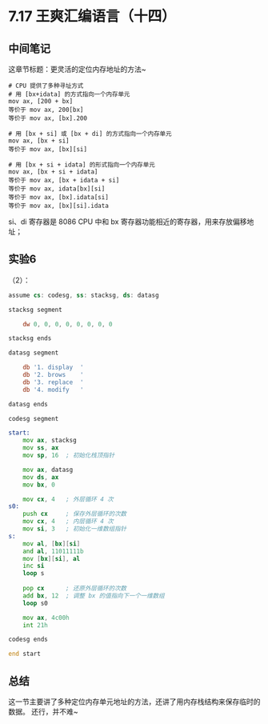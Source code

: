 # 7.17 王爽汇编语言（十四）

## 中间笔记
这章节标题：更灵活的定位内存地址的方法~

```shell
# CPU 提供了多种寻址方式
# 用 [bx+idata] 的方式指向一个内存单元
mov ax, [200 + bx]
等价于 mov ax, 200[bx]
等价于 mov ax, [bx].200

# 用 [bx + si] 或 [bx + di] 的方式指向一个内存单元
mov ax, [bx + si]
等价于 mov ax, [bx][si]

# 用 [bx + si + idata] 的形式指向一个内存单元
mov ax, [bx + si + idata]
等价于 mov ax, [bx + idata + si]
等价于 mov ax, idata[bx][si]
等价于 mov ax, [bx].idata[si]
等价于 mov ax, [bx][si].idata
```

si、di 寄存器是 8086 CPU 中和 bx 寄存器功能相近的寄存器，用来存放偏移地址；

## 实验6
（2）：
```asm
assume cs: codesg, ss: stacksg, ds: datasg

stacksg segment

    dw 0, 0, 0, 0, 0, 0, 0, 0

stacksg ends

datasg segment

    db '1. display  '
    db '2. brows    '
    db '3. replace  '
    db '4. modify   '

datasg ends

codesg segment

start:
    mov ax, stacksg
    mov ss, ax
    mov sp, 16  ; 初始化栈顶指针

    mov ax, datasg
    mov ds, ax
    mov bx, 0

    mov cx, 4   ; 外层循环 4 次
s0:
    push cx     ; 保存外层循环的次数
    mov cx, 4   ; 内层循环 4 次
    mov si, 3   ; 初始化一维数组指针
s:
    mov al, [bx][si]
    and al, 11011111b
    mov [bx][si], al
    inc si
    loop s
    
    pop cx      ; 还原外层循环的次数
    add bx, 12  ; 调整 bx 的值指向下一个一维数组
    loop s0

    mov ax, 4c00h
    int 21h

codesg ends

end start
```


## 总结
这一节主要讲了多种定位内存单元地址的方法，还讲了用内存栈结构来保存临时的数据。
还行，并不难~